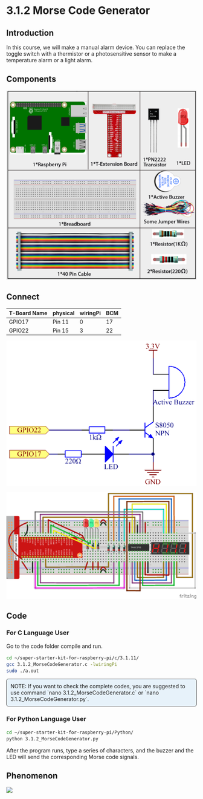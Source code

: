 
# 3.1.2 Morse Code Generator

## Introduction

In this course, we will make a manual alarm device. You can replace the toggle switch with a thermistor or a photosensitive sensor to make a temperature alarm or a light alarm.

## Components

![](./img/list/list_Morse_Code_Generator.png)

## Connect

| T-Board Name | physical | wiringPi | BCM  |
| ------------ | -------- | -------- | ---- |
| GPIO17       | Pin 11   | 0        | 17   |
| GPIO22       | Pin 15   | 3        | 22   |

![](./img/Schematic_three_one11.png)

![](./img/connect/3.1.2.png)

## Code

### For  C  Language User

Go to the code folder compile and run.

```sh
cd ~/super-starter-kit-for-raspberry-pi/c/3.1.11/
gcc 3.1.2_MorseCodeGenerator.c -lwiringPi
sudo ./a.out
```

<div class="warning" style="background-color: #E7F2FA; color=#6AB0DE; padding: 10px; border: 1px solid #333; border-radius: 5px;">
    NOTE: If you want to check the complete codes, you are suggested to use command `nano 3.1.2_MorseCodeGenerator.c` or `nano 3.1.2_MorseCodeGenerator.py`.
</div>


### For Python Language User

```sh
cd ~/super-starter-kit-for-raspberry-pi/Python/
python 3.1.2_MorseCodeGenerator.py
```

After the program runs, type a series of characters, and the buzzer and the LED will send the corresponding Morse code signals.

## Phenomenon

![](./img/phenomenon/317.gif)
